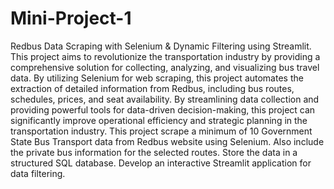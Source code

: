 # Mini-Project-1
Redbus Data Scraping with Selenium & Dynamic Filtering using Streamlit.
 This project aims to revolutionize the transportation industry by providing a comprehensive solution for collecting, analyzing, and visualizing bus travel data. By utilizing Selenium for web scraping, this project automates the extraction of detailed information from Redbus, including bus routes, schedules, prices, and seat availability. By streamlining data collection and providing powerful tools for data-driven decision-making, this project can significantly improve operational efficiency and strategic planning in the transportation industry. 
  This project scrape a minimum of 10 Government State Bus Transport data from Redbus website using Selenium. Also include the private bus information for the selected routes. Store the data in a structured SQL database. Develop an interactive Streamlit application for data filtering.

